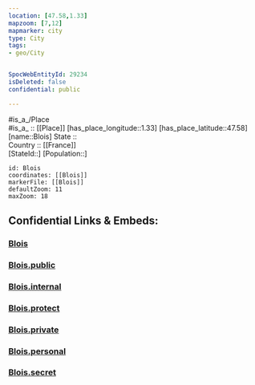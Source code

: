 ```yaml
---
location: [47.58,1.33] 
mapzoom: [7,12] 
mapmarker: city 
type: City
tags:
- geo/City


SpocWebEntityId: 29234
isDeleted: false
confidential: public

---
```

#is_a_/Place  
#is_a_ :: [[Place]] 
[has_place_longitude::1.33] 
[has_place_latitude::47.58] 
[name::Blois] 
State ::  
Country :: [[France]]  
[StateId::] 
[Population::] 



```leaflet
id: Blois
coordinates: [[Blois]] 
markerFile: [[Blois]] 
defaultZoom: 11 
maxZoom: 18
```


## Confidential Links & Embeds: 

### [Blois](/_Standards/Earth/Continent/Europe/Europe~West/France/regions~France/Val_de_Loire/departments~Val_de_Loire/Loir-et-Cher/communes~Loir-et-Cher/Blois/cities~Blois/Blois.md) 

### [Blois.public](/_public/Earth/Continent/Europe/Europe~West/France/regions~France/Val_de_Loire/departments~Val_de_Loire/Loir-et-Cher/communes~Loir-et-Cher/Blois/cities~Blois/Blois.public.md) 

### [Blois.internal](/_internal/Earth/Continent/Europe/Europe~West/France/regions~France/Val_de_Loire/departments~Val_de_Loire/Loir-et-Cher/communes~Loir-et-Cher/Blois/cities~Blois/Blois.internal.md) 

### [Blois.protect](/_protect/Earth/Continent/Europe/Europe~West/France/regions~France/Val_de_Loire/departments~Val_de_Loire/Loir-et-Cher/communes~Loir-et-Cher/Blois/cities~Blois/Blois.protect.md) 

### [Blois.private](/_private/Earth/Continent/Europe/Europe~West/France/regions~France/Val_de_Loire/departments~Val_de_Loire/Loir-et-Cher/communes~Loir-et-Cher/Blois/cities~Blois/Blois.private.md) 

### [Blois.personal](/_personal/Earth/Continent/Europe/Europe~West/France/regions~France/Val_de_Loire/departments~Val_de_Loire/Loir-et-Cher/communes~Loir-et-Cher/Blois/cities~Blois/Blois.personal.md) 

### [Blois.secret](/_secret/Earth/Continent/Europe/Europe~West/France/regions~France/Val_de_Loire/departments~Val_de_Loire/Loir-et-Cher/communes~Loir-et-Cher/Blois/cities~Blois/Blois.secret.md)

